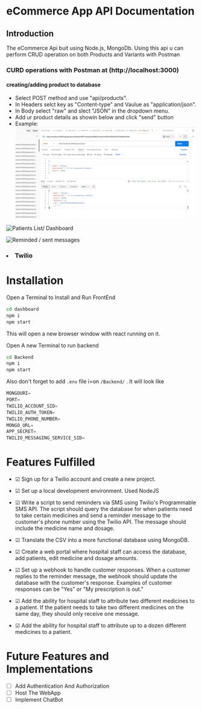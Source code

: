 # eCommerce App API Documentation
## Introduction
The eCommerce Api buit using Node.js, MongoDb. Using this api u can perform CRUD operation on both Products and Variants with Postman 

### CURD operations with Postman at (http://localhost:3000)
#### creating/adding product to database
* Select POST method and use "api/products".
* In Headers selct key as "Content-type" and   Vaulue as "application/json".
* In Body select "raw" and slect "JSON" in the dropdown menu.
* Add ur product details as showin below and click "send" button
* Example: 
![createing product](screenshots/AddProduct.png)

![Patients List/ Dashboard](screenshots/PatientsDashboard.png)

![Reminded / sent messages](screenshots/ReminderMessages.png)


### <li>Twilio</li>

# Installation 

Open a Terminal to Install and Run FrontEnd

```bash
cd dashboard
npm i
npm start
```

This will open a new browser window with react running on it.

Open A new Terminal to run backend

```bash
cd Backend
npm i
npm start
```

Also don't forget to add ```.env``` file i=on ```/Backend/``` . It will look like 

```js
MONGOURI=
PORT=
TWILIO_ACCOUNT_SID=
TWILIO_AUTH_TOKEN=
TWILIO_PHONE_NUMBER=
MONGO_URL=
APP_SECRET=
TWILIO_MESSAGING_SERVICE_SID=
```



# Features Fulfilled

- &#9745; Sign up for a Twilio account and create a new project.

- &#9745; Set up a local development environment. Used NodeJS

- &#9745; Write a script to send reminders via SMS using Twilio's Programmable SMS API. The script should query the database for when patients need to take certain medicines and send a reminder message to the customer's phone number using the Twilio API. The message should include the medicine name and dosage.

- &#9745; Translate the CSV into a more functional database using MongoDB. 

- &#9745; Create a web portal where hospital staff can access the database, add patients, edit medicine and dosage amounts.

- &#9745; Set up a webhook to handle customer responses. When a customer replies to the reminder message, the webhook should update the database with the customer's response. Examples of customer responses can be "Yes" or "My prescription is out."

- &#9745; Add the ability for hospital staff to attribute two different medicines to a patient. If the patient needs to take two different medicines on the same day, they should only receive one message.

- &#9745; Add the ability for hospital staff to attribute up to a dozen different medicines to a patient.

# Future Features and Implementations

- &#9744;  Add Authentication And Authorization 
- &#9744;  Host The WebApp
- &#9744;  Implement ChatBot
